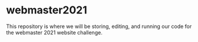 # webmaster2021

This repository is where we will be storing, editing, and running our code for the webmaster 2021 website challenge.
